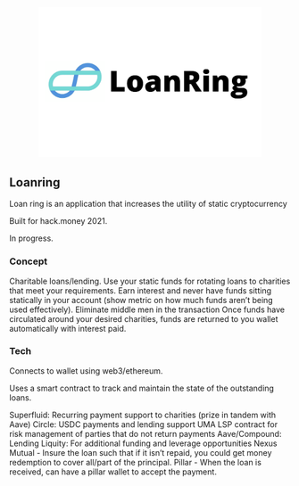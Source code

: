 <p align='center'>
    <img src='./img/logo.png' width=400/>
</p>

## Loanring

Loan ring is an application that increases the utility of static cryptocurrency

Built for hack.money 2021.

In progress.

### Concept

Charitable loans/lending. 
Use your static funds for rotating loans to charities that meet your requirements.
Earn interest and never have funds sitting statically in your account (show metric on how much funds aren’t being used effectively).
Eliminate middle men in the transaction
Once funds have circulated around your desired charities, funds are returned to you wallet automatically with interest paid.


### Tech

Connects to wallet using web3/ethereum.

Uses a smart contract to track and maintain the state of the outstanding loans.

Superfluid: Recurring payment support to charities (prize in tandem with Aave)
Circle: USDC payments and lending support
UMA LSP contract for risk management of parties that do not return payments
Aave/Compound: Lending
Liquity: For additional funding and leverage opportunities 
Nexus Mutual - Insure the loan such that if it isn’t repaid, you could get money redemption to cover all/part of the principal.
Pillar - When the loan is received, can have a pillar wallet to accept the payment.

